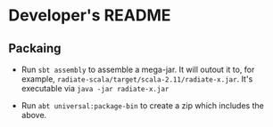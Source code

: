 # Developer's README

## Packaing

* Run `sbt assembly` to assemble a mega-jar. It will outout it to, for example, `radiate-scala/target/scala-2.11/radiate-x.jar`. It's executable via `java -jar radiate-x.jar`

* Run `abt universal:package-bin` to create a zip which includes the above.

